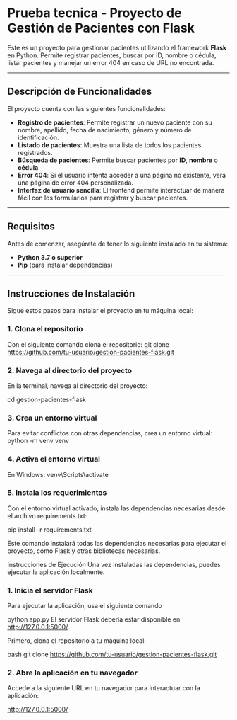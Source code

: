 # Prueba tecnica - Proyecto de Gestión de Pacientes con Flask

Este es un proyecto para gestionar pacientes utilizando el framework **Flask** en Python. Permite registrar pacientes, buscar por ID, nombre o cédula, listar pacientes y manejar un error 404 en caso de URL no encontrada.

---

## Descripción de Funcionalidades

El proyecto cuenta con las siguientes funcionalidades:

- **Registro de pacientes**: Permite registrar un nuevo paciente con su nombre, apellido, fecha de nacimiento, género y número de identificación.
- **Listado de pacientes**: Muestra una lista de todos los pacientes registrados.
- **Búsqueda de pacientes**: Permite buscar pacientes por **ID**, **nombre** o **cédula**.
- **Error 404**: Si el usuario intenta acceder a una página no existente, verá una página de error 404 personalizada.
- **Interfaz de usuario sencilla**: El frontend permite interactuar de manera fácil con los formularios para registrar y buscar pacientes.

---

## Requisitos

Antes de comenzar, asegúrate de tener lo siguiente instalado en tu sistema:

- **Python 3.7 o superior**
- **Pip** (para instalar dependencias)

---

## Instrucciones de Instalación

Sigue estos pasos para instalar el proyecto en tu máquina local:

### 1. Clona el repositorio
Con el siguiente comando clona el repositorio:
git clone https://github.com/tu-usuario/gestion-pacientes-flask.git


### 2. Navega al directorio del proyecto
En la terminal, navega al directorio del proyecto:

cd gestion-pacientes-flask

### 3. Crea un entorno virtual
Para evitar conflictos con otras dependencias, crea un entorno virtual:
python -m venv venv

### 4. Activa el entorno virtual
En Windows:
venv\Scripts\activate

### 5. Instala los requerimientos
Con el entorno virtual activado, instala las dependencias necesarias desde el archivo requirements.txt:

pip install -r requirements.txt

Este comando instalará todas las dependencias necesarias para ejecutar el proyecto, como Flask y otras bibliotecas necesarias.

Instrucciones de Ejecución
Una vez instaladas las dependencias, puedes ejecutar la aplicación localmente.



### 1. Inicia el servidor Flask
Para ejecutar la aplicación, usa el siguiente comando

python app.py
El servidor Flask debería estar disponible en http://127.0.0.1:5000/.

Primero, clona el repositorio a tu máquina local:

bash
git clone https://github.com/tu-usuario/gestion-pacientes-flask.git


### 2. Abre la aplicación en tu navegador
Accede a la siguiente URL en tu navegador para interactuar con la aplicación:

http://127.0.0.1:5000/

